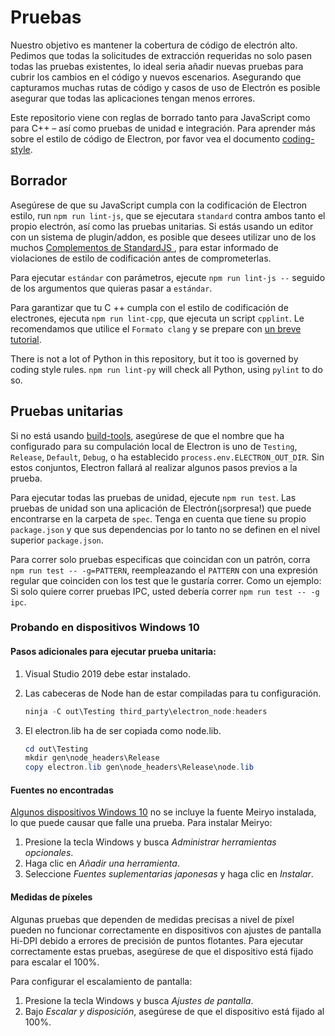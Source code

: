 # Pruebas

Nuestro objetivo es mantener la cobertura de código de electrón alto. Pedimos que todas la solicitudes de extracción requeridas no solo pasen todas las pruebas existentes, lo ideal seria añadir nuevas pruebas para cubrir los cambios en el código y nuevos escenarios. Asegurando que capturamos muchas rutas de código y casos de uso de Electrón es posible asegurar que todas las aplicaciones tengan menos errores.

Este repositorio viene con reglas de borrado tanto para JavaScript como para C++ – así como pruebas de unidad e integración. Para aprender más sobre el estilo de código de Electron, por favor vea el documento [coding-style](coding-style.md).

## Borrador

Asegúrese de que su JavaScript cumpla con la codificación de Electron estilo, run `npm run lint-js`, que se ejecutara `standard` contra ambos tanto el propio electrón, así como las pruebas unitarias. Si estás usando un editor con un sistema de plugin/addon, es posible que desees utilizar uno de los muchos [ Complementos de StandardJS ](https://standardjs.com/#are-there-text-editor-plugins), para estar informado de violaciones de estilo de codificación antes de comprometerlas.

Para ejecutar `estándar` con parámetros, ejecute `npm run lint-js --` seguido de los argumentos que quieras pasar a `estándar`.

Para garantizar que tu C ++ cumpla con el estilo de codificación de electrones, ejecuta `npm run lint-cpp`, que ejecuta un script `cpplint`. Le recomendamos que utilice el `Formato clang` y se prepare con [un breve tutorial](clang-format.md).

There is not a lot of Python in this repository, but it too is governed by coding style rules. `npm run lint-py` will check all Python, using `pylint` to do so.

## Pruebas unitarias

Si no está usando [build-tools](https://github.com/electron/build-tools), asegúrese de que el nombre que ha configurado para su compulación local de Electron is uno de `Testing`, `Release`, `Default`, `Debug`, o ha establecido `process.env.ELECTRON_OUT_DIR`. Sin estos conjuntos, Electron fallará al realizar algunos pasos previos a la prueba.

Para ejecutar todas las pruebas de unidad, ejecute `npm run test`. Las pruebas de unidad son una aplicación de Electrón(¡sorpresa!) que puede encontrarse en la carpeta de `spec`. Tenga en cuenta que tiene su propio `package.json` y que sus dependencias por lo tanto no se definen en el nivel superior `package.json`.

Para correr solo pruebas especificas que coincidan con un patrón, corra `npm run test -- -g=PATTERN`, reempleazando el `PATTERN` con una expresión regular que coinciden con los test que le gustaría correr. Como un ejemplo: Si solo quiere correr pruebas IPC, usted debería correr `npm run test -- -g ipc`.

### Probando en dispositivos Windows 10

#### Pasos adicionales para ejecutar prueba unitaria:

1. Visual Studio 2019 debe estar instalado.
2. Las cabeceras de Node han de estar compiladas para tu configuración.

   ```powershell
   ninja -C out\Testing third_party\electron_node:headers
   ```

3. El electron.lib ha de ser copiada como node.lib.

   ```powershell
   cd out\Testing
   mkdir gen\node_headers\Release
   copy electron.lib gen\node_headers\Release\node.lib
   ```

#### Fuentes no encontradas

[Algunos dispositivos Windows 10](https://docs.microsoft.com/en-us/typography/fonts/windows_10_font_list) no se incluye la fuente Meiryo instalada, lo que puede causar que falle una prueba. Para instalar Meiryo:

1. Presione la tecla Windows y busca _Administrar herramientas opcionales_.
2. Haga clic en _Añadir una herramienta_.
3. Seleccione _Fuentes suplementarias japonesas_ y haga clic en _Instalar_.

#### Medidas de píxeles

Algunas pruebas que dependen de medidas precisas a nivel de píxel pueden no funcionar correctamente en dispositivos con ajustes de pantalla Hi-DPI debido a errores de precisión de puntos flotantes. Para ejecutar correctamente estas pruebas, asegúrese de que el dispositivo está fijado para escalar el 100%.

Para configurar el escalamiento de pantalla:

1. Presione la tecla Windows y busca _Ajustes de pantalla_.
2. Bajo _Escalar y disposición_, asegúrese de que el dispositivo está fijado al 100%.
